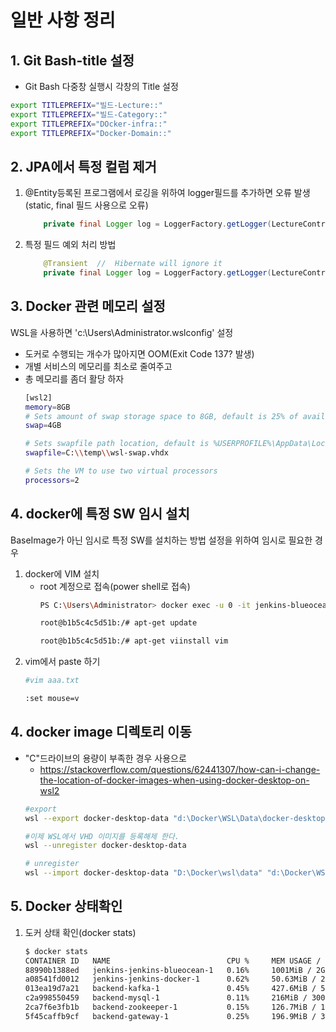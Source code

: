 #  일반 사항 정리

## 1. Git Bash-title 설정

- Git Bash 다중창 실행시 각창의 Title 설정
```Bash
export TITLEPREFIX="빌드-Lecture::"
export TITLEPREFIX="빌드-Category::"
export TITLEPREFIX="DOcker-infra::"
export TITLEPREFIX="Docker-Domain::"

```
## 2. JPA에서 특정 컬럼 제거
1. @Entity등록된 프로그램에서 로깅을 위하여 logger필드를 추가하면 오류 발생(static, final 필드 사용으로 오류)
    ```java
        private final Logger log = LoggerFactory.getLogger(LectureController.class);
    ```

2. 특정 필드 예외 처리 방법
    ```java
        @Transient  //  Hibernate will ignore it
        private final Logger log = LoggerFactory.getLogger(LectureController.class);
    ```
## 3. Docker 관련 메모리 설정

WSL을 사용하면 'c:\Users\Administrator\.wslconfig' 설정
- 도커로 수행되는 개수가 많아지면 OOM(Exit Code 137? 발생)
- 개별 서비스의 메모리를 최소로 줄여주고
- 총 메모리를 좀더 활당 하자
    ```bash
    [wsl2]
    memory=8GB
    # Sets amount of swap storage space to 8GB, default is 25% of available RAM
    swap=4GB

    # Sets swapfile path location, default is %USERPROFILE%\AppData\Local\Temp\swap.vhdx
    swapfile=C:\\temp\\wsl-swap.vhdx

    # Sets the VM to use two virtual processors
    processors=2
    ```
## 4. docker에 특정 SW 임시 설치
BaseImage가 아닌 임시로 특정 SW를 설치하는 방법
설정을 위하여 임시로 필요한 경우

1. docker에 VIM 설치
   - root 계정으로 접속(power shell로 접속)
      ```bash
      PS C:\Users\Administrator> docker exec -u 0 -it jenkins-blueocean bash

      root@b1b5c4c5d51b:/# apt-get update

      root@b1b5c4c5d51b:/# apt-get viinstall vim
      ```
2. vim에서 paste 하기
    ```bash
    #vim aaa.txt

    :set mouse=v
    ```
## 4. docker image 디렉토리 이동
- "C"드라이브의 용량이 부족한 경우 사용으로
    - https://stackoverflow.com/questions/62441307/how-can-i-change-the-location-of-docker-images-when-using-docker-desktop-on-wsl2
    ```bash
    #export
    wsl --export docker-desktop-data "d:\Docker\WSL\Data\docker-desktop-data.tar"

    #이제 WSL에서 VHD 이미지를 등록해제 한다.
    wsl --unregister docker-desktop-data

    # unregister
    wsl --import docker-desktop-data "D:\Docker\wsl\data" "d:\Docker\WSL\Data\docker-desktop-data.tar" --version 2

    ```
## 5. Docker 상태확인
1. 도커 상태 확인(docker stats)
    ```bash
    $ docker stats
    CONTAINER ID   NAME                          CPU %     MEM USAGE / LIMIT   MEM %     NET I/O          BLOCK I/O   PIDS
    88990b1388ed   jenkins-jenkins-blueocean-1   0.16%     1001MiB / 2GiB      48.87%    3.07MB / 186MB   0B / 0B     53
    a08541fd0012   jenkins-jenkins-docker-1      0.62%     50.63MiB / 200MiB   25.31%    170MB / 154MB    0B / 0B     24
    013ea19d7a21   backend-kafka-1               0.45%     427.6MiB / 512MiB   83.52%    107kB / 157kB    0B / 0B     77
    c2a998550459   backend-mysql-1               0.11%     216MiB / 300MiB     72.01%    1.35kB / 0B      0B / 0B     28
    2ca7f6e3fb1b   backend-zookeeper-1           0.15%     126.7MiB / 150MiB   84.47%    158kB / 106kB    0B / 0B     47
    5f45caffb9cf   backend-gateway-1             0.25%     196.9MiB / 300MiB   65.62%    1.53kB / 0B      0B / 0B     25

    ```
